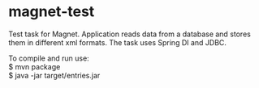 # magnet-test
Test task for Magnet. Application reads data from a database and stores them in different xml formats.
The task uses Spring DI and JDBC.

To compile and run use:  
$ mvn package  
$ java -jar target/entries.jar
